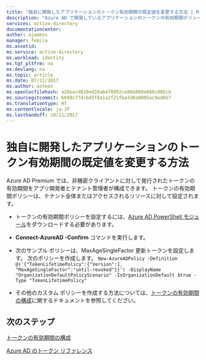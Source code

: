 ```yaml
---
title: "独自に開発したアプリケーションのトークン有効期間の既定値を変更する方法 | Microsoft Docs"
description: "Azure AD で開発しているアプリケーションのトークンの有効期間ポリシーを更新する方法"
services: active-directory
documentationcenter: 
author: ajamess
manager: femila
ms.assetid: 
ms.service: active-directory
ms.workload: identity
ms.tgt_pltfrm: na
ms.devlang: na
ms.topic: article
ms.date: 07/11/2017
ms.author: asteen
ms.openlocfilehash: a28eacd820ed28a6470992ce86b060e886c00bcb
ms.sourcegitcommit: 6699c77dcbd5f8a1a2f21fba3d0a0005ac9ed6b7
ms.translationtype: HT
ms.contentlocale: ja-JP
ms.lasthandoff: 10/11/2017
---
```

# <a name="how-to-change-the-token-lifetime-defaults-for-a-custom-developed-application"></a>独自に開発したアプリケーションのトークン有効期間の既定値を変更する方法

Azure AD Premium では、非機密クライアントに対して発行されたトークンの有効期間をアプリ開発者とテナント管理者が構成できます。 トークンの有効期間ポリシーは、テナント全体またはアクセスされるリソースに対して設定されます。

 * トークンの有効期間ポリシーを設定するには、[Azure AD PowerShell モジュール](https://www.powershellgallery.com/packages/AzureADPreview)をダウンロードする必要があります。

 * **Connect-AzureAD -Confirm** コマンドを実行します。

 * 次のサンプル ポリシーは、MaxAgeSingleFactor 更新トークンを設定します。 次のポリシーを作成します。 ```New-AzureADPolicy -Definition @('{"TokenLifetimePolicy":{"Version":1, "MaxAgeSingleFactor":"until-revoked"}}') -DisplayName "OrganizationDefaultPolicyScenario" -IsOrganizationDefault $true -Type "TokenLifetimePolicy"```

 * その他のカスタム ポリシーを作成する方法については、[トークンの有効期間の構成](https://docs.microsoft.com/en-us/azure/active-directory/active-directory-configurable-token-lifetimes)に関するドキュメントを参照してください。

## <a name="next-steps"></a>次のステップ
[トークンの有効期間の構成](https://docs.microsoft.com/en-us/azure/active-directory/active-directory-configurable-token-lifetimes)<br>

[Azure AD のトークン リファレンス](https://docs.microsoft.com/en-us/azure/active-directory/develop/active-directory-token-and-claims)

